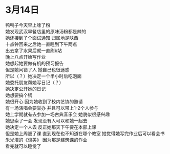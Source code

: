 # 3月14日  
鸭鸭子今天早上嗦了粉  
她发现武汉早餐店里的原味汤粉都是辣的  
她还接到了个面试通知  归属地是陕西  
十点钟回来之后她一直睡到下午两点  
出去拿了水果后就一直刷b站  
晚上八点开始写作业  
她想起她要做有机的预习报告  
但是她问错了人 她自己也很迷惑  
所以（？）她决定一个半小时后吃泡面  
她委托朋友帮她写日记（？）  
她决定公开她的日记  
她想要搞个锅  
她很开心  因为她收到了校内艺协的邀请  
有一场演唱会要举办  并且可以带上1-2个人参与  
她上学期就有去参加一场古典音乐会  她貌似很感兴趣  
她思索了一会  发现没有人可以和她一起去  
她决定一个人去  反正她那天下午要在本部上课  
但是她上周翘了课  直到现在也不知道在哪个教室
她觉得她写完作业后可以看会书  
朱光潜的《谈美》  因为那是建筑课的作业  
看完就可以睡觉了  
